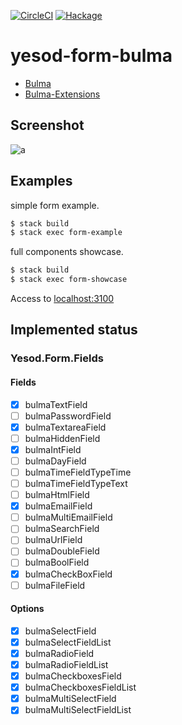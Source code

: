 [![CircleCI](https://circleci.com/gh/waddlaw/yesod-form-bulma/tree/master.svg?style=svg)](https://circleci.com/gh/waddlaw/yesod-form-bulma/tree/master)
[![Hackage](https://img.shields.io/hackage/v/yesod-form-bulma.svg)](https://hackage.haskell.org/package/yesod-form-bulma)

# yesod-form-bulma

- [Bulma](https://bulma.io/documentation/form/)
- [Bulma-Extensions](https://wikiki.github.io/form/checkradio/)

## Screenshot

![a](https://i.imgur.com/SZnv42b.png)

## Examples

simple form example.

```sh
$ stack build
$ stack exec form-example
```

full components showcase.

```sh
$ stack build
$ stack exec form-showcase
```

Access to [localhost:3100](http://localhost:3100)

## Implemented status

### Yesod.Form.Fields

#### Fields

- [x] bulmaTextField
- [ ] bulmaPasswordField
- [x] bulmaTextareaField
- [ ] bulmaHiddenField
- [x] bulmaIntField
- [ ] bulmaDayField
- [ ] bulmaTimeFieldTypeTime
- [ ] bulmaTimeFieldTypeText
- [ ] bulmaHtmlField
- [x] bulmaEmailField
- [ ] bulmaMultiEmailField
- [ ] bulmaSearchField
- [ ] bulmaUrlField
- [ ] bulmaDoubleField
- [ ] bulmaBoolField
- [x] bulmaCheckBoxField
- [ ] bulmaFileField

#### Options

- [x] bulmaSelectField
- [x] bulmaSelectFieldList
- [x] bulmaRadioField
- [x] bulmaRadioFieldList
- [x] bulmaCheckboxesField
- [x] bulmaCheckboxesFieldList
- [x] bulmaMultiSelectField
- [x] bulmaMultiSelectFieldList
